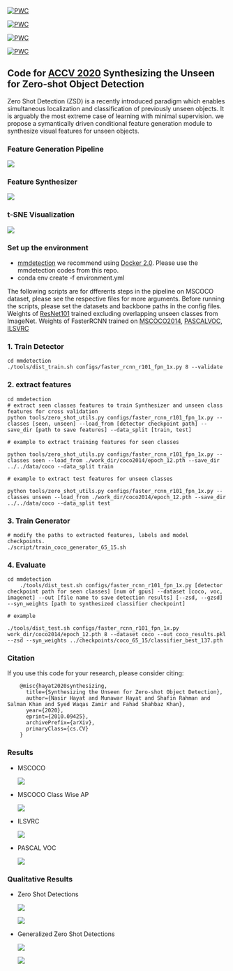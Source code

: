 [![PWC](https://img.shields.io/endpoint.svg?url=https://paperswithcode.com/badge/synthesizing-the-unseen-for-zero-shot-object/zero-shot-object-detection-on-ms-coco)](https://paperswithcode.com/sota/zero-shot-object-detection-on-ms-coco?p=synthesizing-the-unseen-for-zero-shot-object)

[![PWC](https://img.shields.io/endpoint.svg?url=https://paperswithcode.com/badge/synthesizing-the-unseen-for-zero-shot-object/generalized-zero-shot-object-detection-on-ms)](https://paperswithcode.com/sota/generalized-zero-shot-object-detection-on-ms?p=synthesizing-the-unseen-for-zero-shot-object)

[![PWC](https://img.shields.io/endpoint.svg?url=https://paperswithcode.com/badge/synthesizing-the-unseen-for-zero-shot-object/zero-shot-object-detection-on-pascal-voc-07)](https://paperswithcode.com/sota/zero-shot-object-detection-on-pascal-voc-07?p=synthesizing-the-unseen-for-zero-shot-object)

[![PWC](https://img.shields.io/endpoint.svg?url=https://paperswithcode.com/badge/synthesizing-the-unseen-for-zero-shot-object/zero-shot-object-detection-on-ilsvrc-det-2017)](https://paperswithcode.com/sota/zero-shot-object-detection-on-ilsvrc-det-2017?p=synthesizing-the-unseen-for-zero-shot-object)

## Code for [ACCV 2020](https://openaccess.thecvf.com/content/ACCV2020/papers/Hayat_Synthesizing_the_Unseen_for_Zero-shot_Object_Detection_ACCV_2020_paper.pdf)  Synthesizing the Unseen for Zero-shot Object Detection

Zero Shot Detection (ZSD) is a recently introduced paradigm which enables simultaneous localization and classification of previously unseen objects. It is arguably the most extreme case of learning with minimal supervision. we propose a symantically driven conditional feature generation module to synthesize visual features for unseen objects. 

### Feature Generation Pipeline

![](images/pipeline.png)

### Feature Synthesizer

![](images/module.png)


### t-SNE Visualization

![](images/tsne.png)

### Set up the environment
- [mmdetection](https://github.com/open-mmlab/mmdetection) we recommend using [Docker 2.0](Docker.md). Please use the mmdetection codes from this repo. 
- conda env create -f environment.yml


The following scripts are for dfferents steps in the pipeline on MSCOCO dataset, please see the respective files for more arguments. 
Before running the scripts, please set the datasets and backbone paths in the config files. Weights of [ResNet101](https://drive.google.com/file/d/1g3UXPw-_K3na7acQGZlhjgQPjXz_FNnX/view?usp=sharing) trained excluding overlapping unseen classes from ImageNet.
Weights of FasterRCNN trained on [MSCOCO2014](https://drive.google.com/drive/folders/1FMJWIT4yZ-kTD7KLarQ6SDJff8STWIqB?usp=sharing), [PASCALVOC](https://drive.google.com/file/d/1Y4l0Qf7xPYXXtdgfTU3YCzcRVnZySf6q/view?usp=sharing), [ILSVRC](https://drive.google.com/file/d/19a9mkfL1B1N5YqI3EkGMP_ipl7JyY4Kc/view?usp=sharing)

### 1. Train Detector

    cd mmdetection
    ./tools/dist_train.sh configs/faster_rcnn_r101_fpn_1x.py 8 --validate


### 2. extract features

<!-- The exmaple script is for MSCOCO please see the mmdetection/tools/zero_shot_utils.py for more arguments. -->

    cd mmdetection
    # extract seen classes features to train Synthesizer and unseen class features for cross validation
    python tools/zero_shot_utils.py configs/faster_rcnn_r101_fpn_1x.py --classes [seen, unseen] --load_from [detector checkpoint path] --save_dir [path to save features] --data_split [train, test]

    # example to extract training features for seen classes

    python tools/zero_shot_utils.py configs/faster_rcnn_r101_fpn_1x.py --classes seen --load_from ./work_dir/coco2014/epoch_12.pth --save_dir ../../data/coco --data_split train

    # example to extract test features for unseen classes
    
    python tools/zero_shot_utils.py configs/faster_rcnn_r101_fpn_1x.py --classes unseen --load_from ./work_dir/coco2014/epoch_12.pth --save_dir ../../data/coco --data_split test



### 3. Train Generator
    # modify the paths to extracted features, labels and model checkpoints. 
    ./script/train_coco_generator_65_15.sh

### 4. Evaluate

    cd mmdetection
        ./tools/dist_test.sh configs/faster_rcnn_r101_fpn_1x.py [detector checkpoint path for seen classes] [num of gpus] --dataset [coco, voc, imagenet] --out [file name to save detection results] [--zsd, --gzsd] --syn_weights [path to synthesized classifier checkpoint]

    # example 
    
    ./tools/dist_test.sh configs/faster_rcnn_r101_fpn_1x.py work_dir/coco2014/epoch_12.pth 8 --dataset coco --out coco_results.pkl --zsd --syn_weights ../checkpoints/coco_65_15/classifier_best_137.pth
    
### Citation 
If you use this code for your research, please consider citing:

```
    @misc{hayat2020synthesizing,
      title={Synthesizing the Unseen for Zero-shot Object Detection}, 
      author={Nasir Hayat and Munawar Hayat and Shafin Rahman and Salman Khan and Syed Waqas Zamir and Fahad Shahbaz Khan},
      year={2020},
      eprint={2010.09425},
      archivePrefix={arXiv},
      primaryClass={cs.CV}
    }
```
### Results
- MSCOCO 

    ![](images/coco_map.png)

- MSCOCO Class Wise AP

    ![](images/coco_class_ap.png)

- ILSVRC

    ![](images/ilsvrc.png)

- PASCAL VOC

    ![](images/voc.png)

### Qualitative Results

- Zero Shot Detections

    ![](images/zsd_1.png) 
    
    ![](images/zsd_2.png)

- Generalized Zero Shot Detections 

    ![](images/gzsd_1.png)

    ![](images/gzsd_2.png)


<!-- conda install -c conda-forge scikit-build -->
<!-- conda install -c conda-forge imgaug -->

